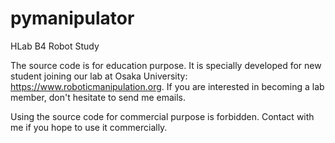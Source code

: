 # pymanipulator
HLab B4 Robot Study

The source code is for education purpose.
It is specially developed for new student joining our lab at Osaka University:
https://www.roboticmanipulation.org.
If you are interested in becoming a lab member, 
don't hesitate to send me emails.

Using the source code for commercial purpose is forbidden.
Contact with me if you hope to use it commercially.
